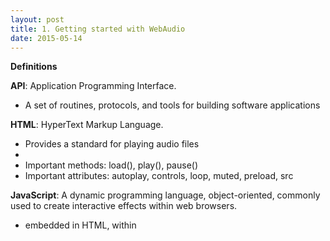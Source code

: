 ```yaml
---
layout: post
title: 1. Getting started with WebAudio
date: 2015-05-14
---
```


**Definitions**

**API**: Application Programming Interface.

- A set of routines, protocols, and tools for building software applications

**HTML**: HyperText Markup Language.

- Provides a standard for playing audio files
- <audio> tag specifies a standard way to embed audio in a web page
- Important methods: load(), play(), pause()
- Important attributes: autoplay, controls, loop, muted, preload, src

**JavaScript**: A dynamic programming language, object-oriented, commonly used to create interactive effects within web browsers.

- embedded in HTML, within <script> tags

**AudioContext**: Managing and playing all sounds

- AudioContext connects sound sources to the sound destination
- Only needed once for each audio application created
- Contains AudioNodes
```
var audioContext = new AudioContext()
```

**AudioNodes**: Processing modules for audio signal

LINKS:
[HTML Audio Tag](http://www.w3schools.com/htmL/html5_audio.asp)
[AudioContext](http://www.html5rocks.com/en/tutorials/webaudio/intro/)

